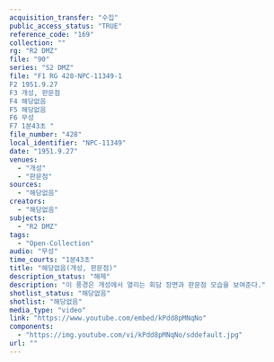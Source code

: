 ```yaml
---
acquisition_transfer: "수집"
public_access_status: "TRUE"
reference_code: "169"
collection: ""
rg: "R2 DMZ"
file: "90"
series: "S2 DMZ"
file: "F1 RG 428-NPC-11349-1
F2 1951.9.27
F3 개성, 판문점 
F4 해당없음
F5 해당없음 
F6 무성 
F7 1분43초 "
file_number: "428"
local_identifier: "NPC-11349"
date: "1951.9.27"
venues: 
  - "개성"
  - "판문점"
sources: 
  - "해당없음"
creators: 
  - "해당없음"
subjects: 
  - "R2 DMZ"
tags: 
  - "Open-Collection"
audio: "무성"
time_courts: "1분43초"
title: "해당없음(개성, 판문점)"
description_status: "해제"
description: "이 풍경은 개성에서 열리는 회담 장면과 판문점 모습을 보여준다."
shotlist_status: "해당없음"
shotlist: "해당없음"
media_type: "video"
link: "https://www.youtube.com/embed/kPdd8pMNqNo"
components: 
  - "https://img.youtube.com/vi/kPdd8pMNqNo/sddefault.jpg"
url: ""
---
```

